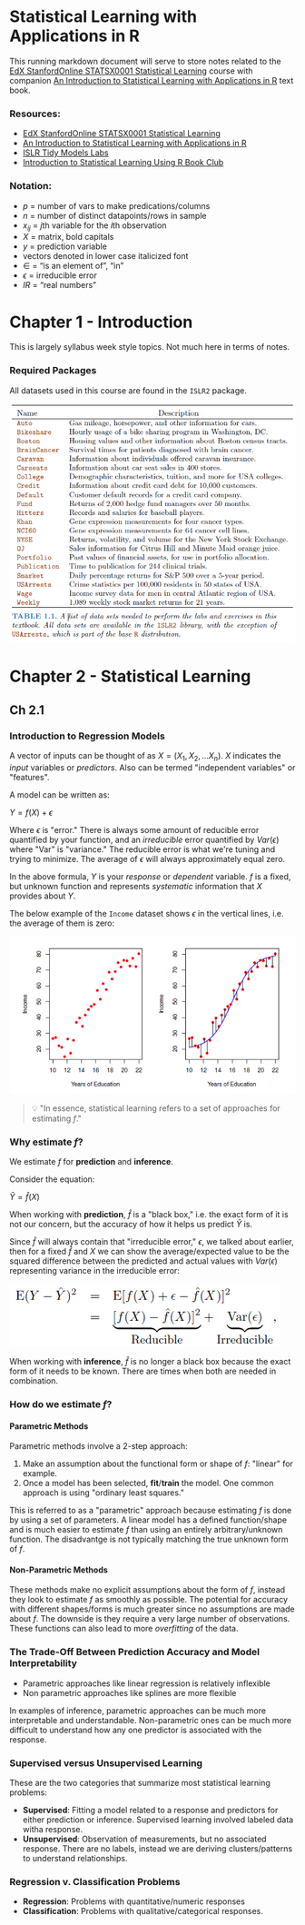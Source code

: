 # Statistical Learning with Applications in R

This running markdown document will serve to store notes related to the [EdX StanfordOnline STATSX0001 Statistical Learning](https://www.edx.org/course/statistical-learning) course with companion [An Introduction to Statistical Learning with Applications in R](https://www.statlearning.com/) text book.

### Resources:

- [EdX StanfordOnline STATSX0001 Statistical Learning](https://www.edx.org/course/statistical-learning)
- [An Introduction to Statistical Learning with Applications in R](https://www.statlearning.com/)
- [ISLR Tidy Models Labs](https://emilhvitfeldt.github.io/ISLR-tidymodels-labs/)
- [Introduction to Statistical Learning Using R Book Club](https://r4ds.github.io/bookclub-islr/)

### Notation:

- $p$ = number of vars to make predications/columns
- $n$ = number of distinct datapoints/rows in sample
- $x_{ij}$ = $j$th variable for the $i$th observation
- ${X}$ = matrix, bold capitals
- $y$ = prediction variable
- vectors denoted in lower case italicized font
- $∈$ = “is an element of”, “in”
- $ϵ$ = irreducible error
- $IR$ = “real numbers”

# Chapter 1 - Introduction

This is largely syllabus week style topics. Not much here in terms of notes.

### Required Packages

All datasets used in this course are found in the `ISLR2` package.

![Ch 1 Datasets](/images/statistcal_learning/ch1-datasets.png)

# Chapter 2 - Statistical Learning

## Ch 2.1

### Introduction to Regression Models

A vector of inputs can be thought of as $X = (X_1, X_2, ... X_n)$. $X$ indicates the _input_ variables or _predictors_. Also can be termed "independent variables" or "features".

A model can be written as:

$Y = f(X) + ϵ$

Where $ϵ$ is "error." There is always some amount of reducible error quantified by your function, and an _irreducible_ error quantified by $Var(ϵ)$ where "Var" is "variance." The reducible error is what we're tuning and trying to minimize. The average of $ϵ$ will always approximately equal zero.

In the above formula, $Y$ is your _response_ or _dependent_ variable. $f$ is a fixed, but unknown function and represents _systematic_ information that $X$ provides about $Y$.

The below example of the `Income` dataset shows $ϵ$ in the vertical lines, i.e. the average of them is zero:

![CH2 Income Dataset](/images/statistcal_learning/ch2-income-eda.png)

> :bulb: "In essence, statistical learning refers to a set of approaches for estimating
$f$."

### Why estimate $f$?

We estimate $f$ for **prediction** and **inference**.

Consider the equation:

$\hat{Y} = \hat{f}(X)$

When working with **prediction**, $\hat{f}$ is a "black box," i.e. the exact form of it is not our concern, but the accuracy of how it helps us predict $\hat{Y}$ is. 

Since $\hat{f}$ will always contain that "irreducible error," $ϵ$, we talked about earlier, then for a fixed $\hat{f}$ and $X$ we can show the average/expected value to be the squared difference between  the predicted and actual values with $Var(ϵ)$ representing variance in the irreducible error:

![Ch2 Error Averaging Eq](/images/statistcal_learning/ch2-eq23.png)

When working with **inference**, $\hat{f}$ is no longer a black box because the exact form of it needs to be known. There are times when both are needed in combination.

### How do we estimate $f$?

#### **Parametric Methods**

Parametric methods involve a 2-step approach:

1) Make an assumption about the functional form or shape of $f$: "linear" for example.
2) Once a model has been selected, **fit**/**train** the model. One common approach is using "ordinary least squares."

This is referred to as a "parametric" approach because estimating $f$ is done by using a set of parameters. A linear model has a defined function/shape and is much easier to estimate $f$ than using an entirely arbitrary/unknown function. The disadvantge is not typically matching the true unknown form of $f$.

#### **Non-Parametric Methods**

These methods make no explicit assumptions about the form of $f$, instead they look to estimate $f$ as smoothly as possible. The potential for accuracy with different shapes/forms is much greater since no assumptions are made about $f$. The downside is they require a very large number of observations. These functions can also lead to more _overfitting_ of the data.

### The Trade-Off Between Prediction Accuracy and Model Interpretability

- Parametric approaches like linear regression is relatively inflexible
- Non parametric approaches like splines are more flexible

In examples of inference, parametric approaches can be much more interpretable and understandable. Non-parametric ones can be much more difficult to understand how any one predictor is associated with the response.

### Supervised versus Unsupervised Learning

These are the two categories that summarize most statistical learning problems:

- **Supervised**: Fitting a model related to a response and predictors for either prediction or inference. Supervised learning involved labeled data witha response.
- **Unsupervised**: Observation of measurements, but no associated response. There are no labels, instead we are deriving clusters/patterns to understand relationships.

### Regression v. Classification Problems

- **Regression**: Problems with quantitative/numeric responses
- **Classification**: Problems with qualitative/categorical responses.